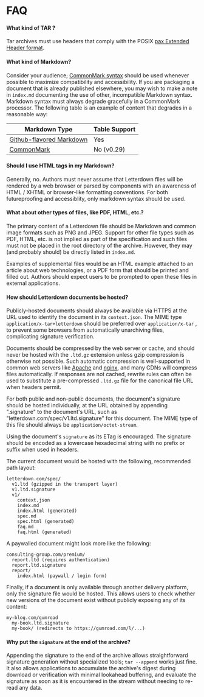 # FAQ

#### What kind of TAR ?

Tar archives must use headers that comply with the POSIX [pax Extended Header format](https://pubs.opengroup.org/onlinepubs/9699919799/utilities/pax.html#tag_20_92_13_03).

#### What kind of Markdown?

Consider your audience; [CommonMark syntax](https://commonmark.org/help/) should be used whenever possible to maximize compatibility and accessibility. If you are packaging a document that is already published elsewhere, you may wish to make a note in `index.md` documenting the use of other, incompatible Markdown syntax. Markdown syntax must always degrade gracefully in a CommonMark processor. The following table is an example of content that degrades in a reasonable way:

| Markdown Type                                              | Table Support |
| ---------------------------------------------------------- | ------------- |
| [Github-flavored Markdown](https://github.github.com/gfm/) | Yes           |
| [CommonMark](https://commonmark.org)                       | No (v0.29)    |

#### Should I use HTML tags in my Markdown?

Generally, no. Authors must never assume that Letterdown files will be rendered by a web browser or parsed by components with an awareness of HTML / XHTML or browser-like formatting conventions. For both futureproofing and accessiblity, only markdown syntax should be used.

#### What about other types of files, like PDF, HTML, etc.?

The primary content of a Letterdown file should be Markdown and common image formats such as PNG and JPEG. Support for other file types such as PDF, HTML, etc. is not implied as part of the specification and such files must not be placed in the root directory of the archive. However, they may (and probably should) be directly listed in `index.md`.

Examples of supplemental files would be an HTML example attached to an article about web technologies, or a PDF form that should be printed and filled out. Authors should expect users to be prompted to open these files in external applications.

#### How should Letterdown documents be hosted?

Publicly-hosted documents should always be available via HTTPS at the URL used to identify the document in its `context.json`. The MIME type `application/x-tar+letterdown` should be preferred over `application/x-tar` , to prevent some browsers from automatically unarchiving files, complicating signature verification.

Documents should be compressed by the web server or cache, and should never be hosted with the `.ltd.gz` extension unless gzip compression is otherwise not possible. Such automatic compression is well-supported in common web servers like [Apache](https://httpd.apache.org/docs/current/mod/mod_deflate.html) and [nginx](https://nginx.org/en/docs/http/ngx_http_gzip_module.html), and many CDNs will compress files automatically. If responses are not cached, rewrite rules can often be used to substitute a pre-compressed `.ltd.gz` file for the canonical file URL when headers permit.

For both public and non-public documents, the document's signature should be hosted individually, at the URL obtained by appending ".signature" to the document's URL, such as "letterdown.com/spec/v1.ltd.signature" for this document. The MIME type of this file should always be `application/octet-stream`.

Using the document's `signature` as its ETag is encouraged. The signature should be encoded as a lowercase hexadecimal string with no prefix or suffix when used in headers.

The current document would be hosted with the following, recommended path layout:

```
letterdown.com/spec/
  v1.ltd (gzipped in the transport layer)
  v1.ltd.signature
  v1/
    context.json
    index.md
    index.html (generated)
    spec.md
    spec.html (generated)
    faq.md
    faq.html (generated)
```

A paywalled document might look more like the following:

```
consulting-group.com/premium/
  report.ltd (requires authentication)
  report.ltd.signature
  report/
    index.html (paywall / login form)
```

Finally, if a document is only available through another delivery platform, only the signature file would be hosted. This allows users to check whether new versions of the document exist without publicly exposing any of its content:

```
my-blog.com/gumroad
  my-book.ltd.signature
  my-book/ (redirects to https://gumroad.com/l/...)
```

#### Why put the `signature` at the end of the archive?

Appending the signature to the end of the archive allows straightforward signature generation without specialized tools; `tar --append` works just fine. It also allows applications to accumulate the archive's digest during download or verification with minimal lookahead buffering, and evaluate the signature as soon as it is encountered in the stream without needing to re-read any data.

